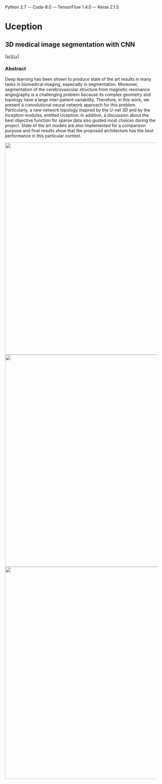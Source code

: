 Python 2.7 -- Cuda-8.0 -- TensorFlow 1.4.0 -- Keras 2.1.5

# Uception
## 3D medical image segmentation with CNN
[[`arXiv`](https://arxiv.org/abs/1812.01752)]

### Abstract

Deep learning has been shown to produce state of the art results in many tasks in biomedical imaging, especially in segmentation. Moreover, segmentation of the cerebrovascular structure from magnetic resonance angiography is a challenging problem because its complex geometry and topology have a large inter-patient variability. Therefore, in this work, we present a convolutional neural network approach for this problem. Particularly, a new network topology inspired by the U-net 3D and by the Inception modules, entitled Uception. In addition, a discussion about the best objective function for sparse data also guided most choices during the project. State of the art models are also implemented for a comparison purpose and final results show that the proposed architecture has the best performance in this particular context.
<div align="left">
  <img src="https://drive.google.com/file/d/1-DdA57MAN4xHGQz-8Q_gEdFJIcb997x9" width="700px" />
</div>
<div align="right">
  <img src="https://drive.google.com/file/d/1dWlJDlavq7Syb8LowOttDJjXk_7epCfg" width="700px" />
</div>
<div align="center">
  <img src="https://drive.google.com/file/d/12SLD-5mLe6WMneMSGvY2um0o6nwC0TFL" width="700px" />
</div>


